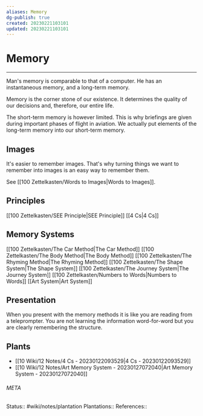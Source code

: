```yaml
---
aliases: Memory
dg-publish: true
created: 20230221103101
updated: 20230221103101
---
```

# Memory
---
Man's memory is comparable to that of a computer. He has an instantaneous memory, and a long-term memory.

Memory is the corner stone of our existence. It determines the quality of our decisions and, therefore, our entire life.

The short-term memory is however limited. This is why briefings are given during important phases of flight in aviation. We actually put elements of the long-term memory into our short-term memory.

## Images
It's easier to remember images. That's why turning things we want to remember into images is an easy way to remember them.

See [[100 Zettelkasten/Words to Images\|Words to Images]].

## Principles
[[100 Zettelkasten/SEE Principle\|SEE Principle]]
[[4 Cs\|4 Cs]]

## Memory Systems
[[100 Zettelkasten/The Car Method\|The Car Method]]
[[100 Zettelkasten/The Body Method\|The Body Method]]
[[100 Zettelkasten/The Rhyming Method\|The Rhyming Method]]
[[100 Zettelkasten/The Shape System\|The Shape System]]
[[100 Zettelkasten/The Journey System\|The Journey System]]
[[100 Zettelkasten/Numbers to Words\|Numbers to Words]]
[[Art System\|Art System]]

## Presentation
When you present with the memory methods it is like you are reading from a teleprompter. You are not learning the information word-for-word but you are clearly remembering the structure.


## Plants
- [[10 Wiki/12 Notes/4 Cs - 20230122093529\|4 Cs - 20230122093529]]
- [[10 Wiki/12 Notes/Art Memory System - 20230127072040\|Art Memory System - 20230127072040]]




###### META
Status:: #wiki/notes/plantation
Plantations:: 
References:: 
